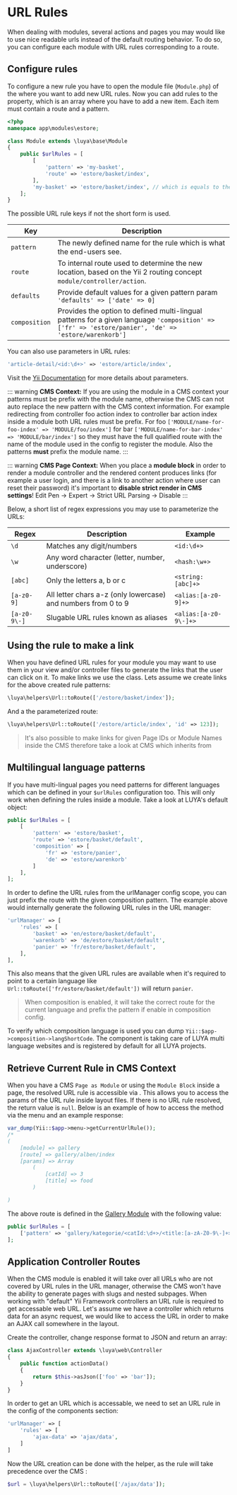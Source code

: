 # URL Rules

When dealing with modules, several actions and pages you may would like to use nice readable urls instead of the default routing behavior. To do so, you can configure each module with URL rules corresponding to a route.

## Configure rules

To configure a new rule you have to open the module file (`Module.php`) of the <class name="luya\base\Module" /> where you want to add new URL rules. Now you can add rules to the <class name="luya\base\Module" prop="urlRules" /> property, which is an array where you have to add a new item. Each item must contain a route and a pattern.

```php
<?php
namespace app\modules\estore;

class Module extends \luya\base\Module
{
    public $urlRules = [
        [
            'pattern' => 'my-basket',
            'route' => 'estore/basket/index',
        ],
        'my-basket' => 'estore/basket/index', // which is equals to the above
    ];
}
```

The possible URL rule keys if not the short form is used.

|Key     |Description
|-------------|------------
|`pattern`      |The newly defined name for the rule which is what the end-users see.
|`route`        |To internal route used to determine the new location, based on the Yii 2 routing concept `module/controller/action`.
|`defaults`     |Provide default values for a given pattern param `'defaults' => ['date' => 0]`
|`composition`  |Provides the option to defined multi-lingual patterns for a given language `'composition' => ['fr' => 'estore/panier', 'de' => 'estore/warenkorb']`

You can also use parameters in URL rules:

```php
'article-detail/<id:\d+>' => 'estore/article/index',
```

Visit the [Yii Documentation](https://www.yiiframework.com/doc-2.0/guide-runtime-routing.html#parameterizing-routes) for more details about parameters.

::: warning **CMS Context:** 
If you are using the module in a CMS context your patterns must be prefix with the module name, otherwise the CMS can not auto replace the new pattern with the CMS context information. For example redirecting from controller foo action index to controller bar action index inside a module both URL rules must be prefix. For foo `['MODULE/name-for-foo-index' => 'MODULE/foo/index']` for bar `['MODULE/name-for-bar-index' => 'MODULE/bar/index']` so they must have the full qualified route with the name of the module used in the config to register the module. Also the patterns **must** prefix the module name.
:::

::: warning **CMS Page Context:** 
When you place a **module block** in order to render a module controller and the rendered content produces links (for example a user login, and there is a link to another action where user can reset their password) it's important to **disable strict render in CMS settings**! Edit Pen -> Expert -> Strict URL Parsing -> Disable
:::

Below, a short list of regex expressions you may use to parameterize the URLs:

|Regex      |Description        |Example
|---        |---                |---
|`\d`       |Matches any digit/numbers|`<id:\d+>`
|`\w`       |Any word character (letter, number, underscore)|`<hash:\w+>`
|`[abc]`    |Only the letters a, b or c|`<string:[abc]+>`
|`[a-z0-9]` |All letter chars a-z (only lowercase) and numbers from 0 to 9|`<alias:[a-z0-9]+>`
|`[a-z0-9\-]`|Slugable URL rules known as aliases|`<alias:[a-z0-9\-]+>`

## Using the rule to make a link

When you have defined URL rules for your module you may want to use them in your view and/or controller files to generate the links that the user can click on it. To make links we use the <class name="luya\helpers\Url" /> class. Lets assume we create links for the above created rule patterns:

```php
\luya\helpers\Url::toRoute(['/estore/basket/index']);
```

And a the parameterized route:

```php
\luya\helpers\Url::toRoute(['/estore/article/index', 'id' => 123]);
```

> It's also possible to make links for given Page IDs or Module Names inside the CMS therefore take a look at CMS <class name="luya\cms\helpers\Url" /> which inherits from <class name="luya\helpers\Url" />

## Multilingual language patterns

If you have multi-lingual pages you need patterns for different languages which can be defined in your `$urlRules` configuration too. This will only work when defining the rules inside a module. Take a look at LUYA's default <class name="luya\web\UrlRule" /> object:

```php
public $urlRules = [
    [
        'pattern' => 'estore/basket',
        'route' => 'estore/basket/default',
        'composition' => [
            'fr' => 'estore/panier',
            'de' => 'estore/warenkorb'
        ]
    ],
];
```

In order to define the URL rules from the urlManager config scope, you can just prefix the route with the given composition pattern. The example above would internally generate the following URL rules in the URL manager:

```php
'urlManager' => [
    'rules' => [
        'basket' => 'en/estore/basket/default',
        'warenkorb' => 'de/estore/basket/default',
        'panier' => 'fr/estore/basket/default',
    ],
],
```

This also means that the given URL rules are available when it's required to point to a certain language like `Url::toRoute(['fr/estore/basket/default'])` will return `panier`.

> When composition is enabled, it will take the correct route for the current language and prefix the pattern if enable in composition config.

To verify which composition language is used you can dump `Yii::$app->composition->langShortCode`. The <class name="luya\web\Composition" /> component is taking care of LUYA multi language websites and is registered by default for all LUYA projects.

## Retrieve Current Rule in CMS Context

When you have a CMS `Page as Module` or using the `Module Block` inside a page, the resolved URL rule is accessible via <class name="luya\cms\Menu" method="getCurrentUrlRule" />. This allows you to access the params of the URL rule inside layout files. If there is no URL rule resolved, the return value is `null`. Below is an example of how to access the method via the menu and an example response:

```php
var_dump(Yii::$app->menu->getCurrentUrlRule());
/*
(
    [module] => gallery
    [route] => gallery/alben/index
    [params] => Array
        (
            [catId] => 3
            [title] => food
        )

)
```

The above route is defined in the [Gallery Module](https://github.com/luyadev/luya-module-gallery/blob/master/src/frontend/Module.php) with the following value:

```php
public $urlRules = [
    ['pattern' => 'gallery/kategorie/<catId:\d+>/<title:[a-zA-Z0-9\-]+>/', 'route' => 'gallery/alben/index'],
];
```

## Application Controller Routes

When the CMS module is enabled it will take over all URLs who are not covered by URL rules in the URL manager, otherwise the CMS won't have the ability to generate pages with slugs and nested subpages. When working with "default" Yii Framework controllers an URL rule is required to get accessable web URL. Let's assume we have a controller which returns data for an async request, we would like to access the URL in order to make an AJAX call somewhere in the layout.

Create the controller, change response format to JSON and return an array:

```php
class AjaxController extends \luya\web\Controller
{
    public function actionData()
    {
        return $this->asJson(['foo' => 'bar']);
    }
}
```

In order to get an URL which is accessable, we need to set an URL rule in the config of the components section:

```php
'urlManager' => [
    'rules' => [
        'ajax-data' => 'ajax/data',
    ]
]
```

Now the URL creation can be done with the <class name="luya\helpers\Url" /> helper, as the rule will take precedence over the CMS <class name="luya\cms\frontend\components\CatchAllUrlRule" />:

```php
$url = \luya\helpers\Url::toRoute(['/ajax/data']);
```
